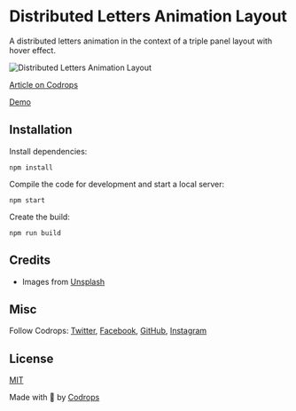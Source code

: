 # Distributed Letters Animation Layout

A distributed letters animation in the context of a triple panel layout with hover effect.

![Distributed Letters Animation Layout](https://tympanus.net/codrops/wp-content/uploads/2021/03/LettersAnimationLayout.jpg)

[Article on Codrops](https://tympanus.net/codrops/?p=53892)

[Demo](http://tympanus.net/Development/LettersAnimationLayout/)


## Installation

Install dependencies:

```
npm install
```

Compile the code for development and start a local server:

```
npm start
```

Create the build:

```
npm run build
```

## Credits

- Images from [Unsplash](https://unsplash.com/)

## Misc

Follow Codrops: [Twitter](http://www.twitter.com/codrops), [Facebook](http://www.facebook.com/codrops), [GitHub](https://github.com/codrops), [Instagram](https://www.instagram.com/codropsss/)

## License
[MIT](LICENSE)

Made with :blue_heart:  by [Codrops](http://www.codrops.com)





